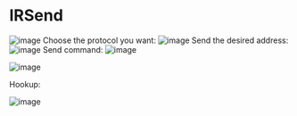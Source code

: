 # IRSend
 ![image](https://user-images.githubusercontent.com/19682794/179561383-63aca77e-6a33-4c5c-b324-e0216cb524c5.png)
Choose the protocol you want:
![image](https://user-images.githubusercontent.com/19682794/179561407-0e8919aa-f4fc-47ec-b599-3504bcbb7ad7.png)
Send the desired address:
![image](https://user-images.githubusercontent.com/19682794/179561435-d9b4ccdd-fa3a-4225-a513-89917417baf3.png)
Send command:
![image](https://user-images.githubusercontent.com/19682794/179561459-2b79b6a9-4a5e-48ef-8128-6d38bea8499c.png)

![image](https://user-images.githubusercontent.com/19682794/179561511-fed447e1-ae89-4c6f-a9eb-58ae9dfef17d.png)

Hookup:
 
![image](https://user-images.githubusercontent.com/19682794/179561255-785bb3d9-84c6-464c-81cc-f76a9082b974.png)
